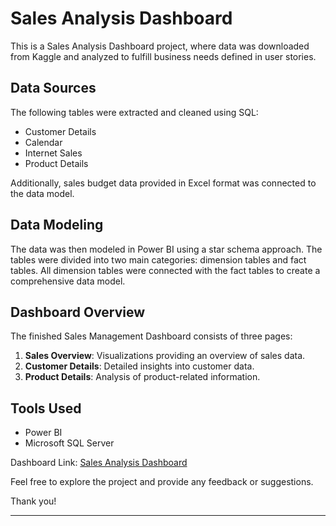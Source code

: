 # Sales Analysis Dashboard

This is a Sales Analysis Dashboard project, where data was downloaded from Kaggle and analyzed to fulfill business needs defined in user stories.

## Data Sources
The following tables were extracted and cleaned using SQL:
- Customer Details
- Calendar
- Internet Sales
- Product Details

Additionally, sales budget data provided in Excel format was connected to the data model.

## Data Modeling
The data was then modeled in Power BI using a star schema approach. The tables were divided into two main categories: dimension tables and fact tables. All dimension tables were connected with the fact tables to create a comprehensive data model.

## Dashboard Overview
The finished Sales Management Dashboard consists of three pages:
1. **Sales Overview**: Visualizations providing an overview of sales data.
2. **Customer Details**: Detailed insights into customer data.
3. **Product Details**: Analysis of product-related information.

## Tools Used
- Power BI
- Microsoft SQL Server

Dashboard Link:
[Sales Analysis Dashboard](https://app.powerbi.com/view?r=eyJrIjoiOWYwYmNlMzUtMzJjZS00NjJkLWIwYWQtYzA4ZWFkM2JkNjc3IiwidCI6Ijk3MDc4Mzg4LTdhNTctNGJlZS05YTljLTljOTA1MTNkNGY3OCJ9)

Feel free to explore the project and provide any feedback or suggestions. 

Thank you!

---
